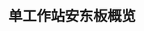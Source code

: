 ---
layout: article
title: 单工作站安东板概览
description: 
  - 模板为您提供了多个工作站概览，让您对任一工作站中可能出现的问题都能作出快速反应。 它可用于生产（订单处理生产）和组装线。
lang: cn
weight: 1000
isDraft: false
ref: Andon-Single-Station-Overview
category:
  - Andon
  - Production
  - Logistics
image: Andon-Single-Station-Overview_CN.png
image_thumbnail: Andon-Single-Station-Overview_CN_thumbnail.png
download: Andon-Single-Station-Overview_CN.pbmx
overview_description:
overview_benefits:
overview_data_sources:
---